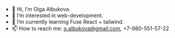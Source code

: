 - 👋 Hi, I’m Olga Albukova.
- 👀 I’m interested in web-development.
- 🌱 I’m currently learning Fuse React + tailwind.
- 📫 How to reach me: o.albukova@gmail.com, +7-980-551-57-22 

<!---
oalbukova/oalbukova is a ✨ special ✨ repository because its `README.md` (this file) appears on your GitHub profile.
You can click the Preview link to take a look at your changes.
--->
